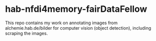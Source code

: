 # hab-nfdi4memory-fairDataFellow
This repo contains my work on annotating images from alchemie.hab.de/bilder for computer vision (object detection), including scraping the images.
